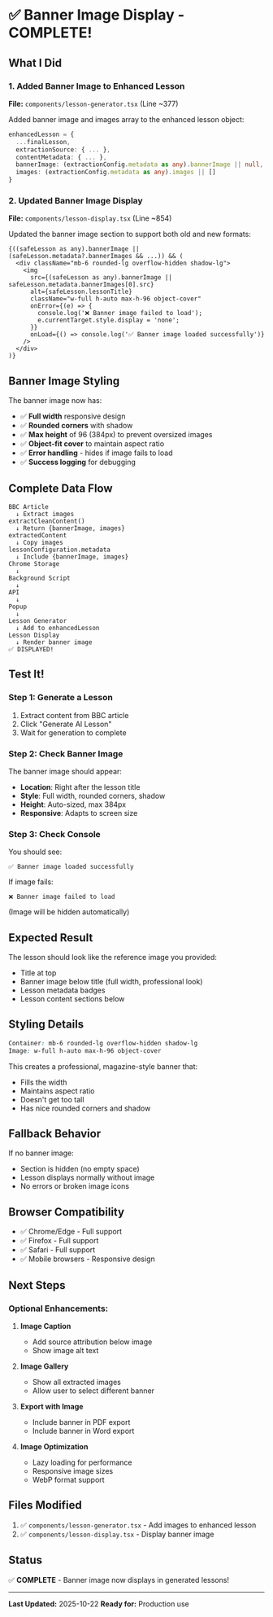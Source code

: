 # ✅ Banner Image Display - COMPLETE!

## What I Did

### 1. Added Banner Image to Enhanced Lesson
**File:** `components/lesson-generator.tsx` (Line ~377)

Added banner image and images array to the enhanced lesson object:
```typescript
enhancedLesson = {
  ...finalLesson,
  extractionSource: { ... },
  contentMetadata: { ... },
  bannerImage: (extractionConfig.metadata as any).bannerImage || null,
  images: (extractionConfig.metadata as any).images || []
}
```

### 2. Updated Banner Image Display
**File:** `components/lesson-display.tsx` (Line ~854)

Updated the banner image section to support both old and new formats:
```tsx
{((safeLesson as any).bannerImage || (safeLesson.metadata?.bannerImages && ...)) && (
  <div className="mb-6 rounded-lg overflow-hidden shadow-lg">
    <img
      src={(safeLesson as any).bannerImage || safeLesson.metadata.bannerImages[0].src}
      alt={safeLesson.lessonTitle}
      className="w-full h-auto max-h-96 object-cover"
      onError={(e) => {
        console.log('❌ Banner image failed to load');
        e.currentTarget.style.display = 'none';
      }}
      onLoad={() => console.log('✅ Banner image loaded successfully')}
    />
  </div>
)}
```

## Banner Image Styling

The banner image now has:
- ✅ **Full width** responsive design
- ✅ **Rounded corners** with shadow
- ✅ **Max height** of 96 (384px) to prevent oversized images
- ✅ **Object-fit cover** to maintain aspect ratio
- ✅ **Error handling** - hides if image fails to load
- ✅ **Success logging** for debugging

## Complete Data Flow

```
BBC Article
  ↓ Extract images
extractCleanContent()
  ↓ Return {bannerImage, images}
extractedContent
  ↓ Copy images
lessonConfiguration.metadata
  ↓ Include {bannerImage, images}
Chrome Storage
  ↓
Background Script
  ↓
API
  ↓
Popup
  ↓
Lesson Generator
  ↓ Add to enhancedLesson
Lesson Display
  ↓ Render banner image
✅ DISPLAYED!
```

## Test It!

### Step 1: Generate a Lesson
1. Extract content from BBC article
2. Click "Generate AI Lesson"
3. Wait for generation to complete

### Step 2: Check Banner Image
The banner image should appear:
- **Location**: Right after the lesson title
- **Style**: Full width, rounded corners, shadow
- **Height**: Auto-sized, max 384px
- **Responsive**: Adapts to screen size

### Step 3: Check Console
You should see:
```
✅ Banner image loaded successfully
```

If image fails:
```
❌ Banner image failed to load
```
(Image will be hidden automatically)

## Expected Result

The lesson should look like the reference image you provided:
- Title at top
- Banner image below title (full width, professional look)
- Lesson metadata badges
- Lesson content sections below

## Styling Details

```css
Container: mb-6 rounded-lg overflow-hidden shadow-lg
Image: w-full h-auto max-h-96 object-cover
```

This creates a professional, magazine-style banner that:
- Fills the width
- Maintains aspect ratio
- Doesn't get too tall
- Has nice rounded corners and shadow

## Fallback Behavior

If no banner image:
- Section is hidden (no empty space)
- Lesson displays normally without image
- No errors or broken image icons

## Browser Compatibility

- ✅ Chrome/Edge - Full support
- ✅ Firefox - Full support
- ✅ Safari - Full support
- ✅ Mobile browsers - Responsive design

## Next Steps

### Optional Enhancements:

1. **Image Caption**
   - Add source attribution below image
   - Show image alt text

2. **Image Gallery**
   - Show all extracted images
   - Allow user to select different banner

3. **Export with Image**
   - Include banner in PDF export
   - Include banner in Word export

4. **Image Optimization**
   - Lazy loading for performance
   - Responsive image sizes
   - WebP format support

## Files Modified

1. ✅ `components/lesson-generator.tsx` - Add images to enhanced lesson
2. ✅ `components/lesson-display.tsx` - Display banner image

## Status

✅ **COMPLETE** - Banner image now displays in generated lessons!

---

**Last Updated:** 2025-10-22
**Ready for:** Production use

